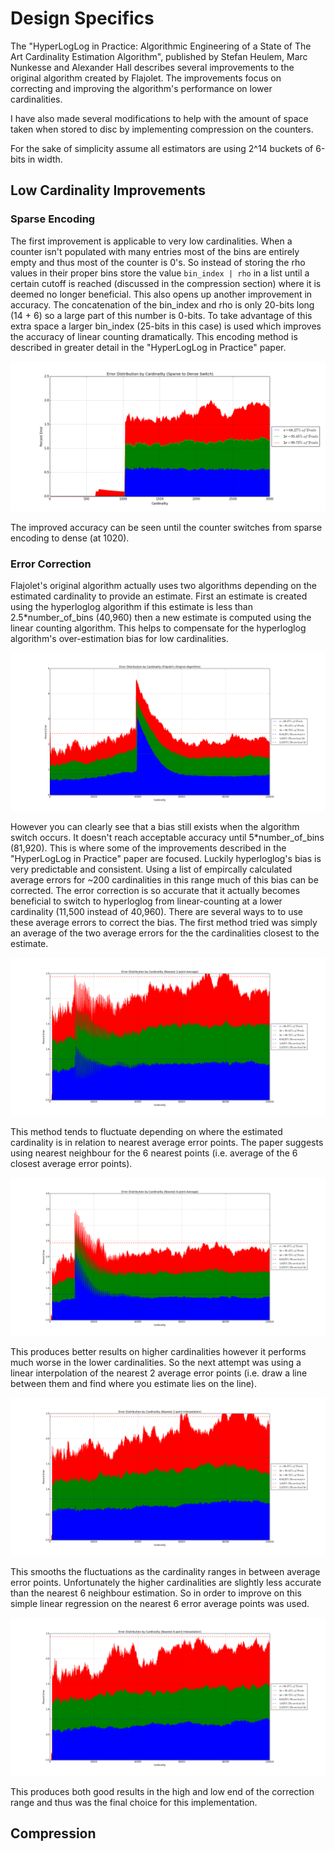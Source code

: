 # Design Specifics

The "HyperLogLog in Practice: Algorithmic Engineering of a State of The Art Cardinality Estimation Algorithm", published by Stefan Heulem, Marc Nunkesse and Alexander Hall describes several improvements to the original algorithm created by Flajolet. The improvements focus on correcting and improving the algorithm's performance on lower cardinalities.

I have also made several modifications to help with the amount of space taken when stored to disc by implementing compression on the counters.

For the sake of simplicity assume all estimators are using 2^14 buckets of 6-bits in width.

## Low Cardinality Improvements

### Sparse Encoding
The first improvement is applicable to very low cardinalities. When a counter isn't populated with many entries most of the bins are entirely empty and thus most of the counter is 0's. So instead of storing the rho values in their proper bins store the value `bin_index | rho` in a list until a certain cutoff is reached (discussed in the compression section) where it is deemed no longer beneficial. This also opens up another improvement in accuracy. The concatenation of the bin_index and rho is only 20-bits long (14 + 6) so a large part of this number is 0-bits. To take advantage of this extra space a larger bin_index (25-bits in this case) is used which improves the accuracy of linear counting dramatically. This encoding method is described in greater detail in the "HyperLogLog in Practice" paper.

![Sparse to Dense](sparse_to_dense_final.png)

The improved accuracy can be seen until the counter switches from sparse encoding to dense (at 1020).

### Error Correction
Flajolet's original algorithm actually uses two algorithms depending on the estimated cardinality to provide an estimate. First an estimate is created using the hyperloglog algorithm if this estimate is less than 2.5*number_of_bins (40,960) then a new estimate is computed using the linear counting algorithm. This helps to compensate for the hyperloglog algorithm's over-estimation bias for low cardinalities.

![Flajolet's Original Algorithm](original_algorithm.png)

However you can clearly see that a bias still exists when the algorithm switch occurs. It doesn't reach acceptable accuracy until 5*number_of_bins (81,920). This is where some of the improvements described in the "HyperLogLog in Practice" paper are focused. Luckily hyperloglog's bias is very predictable and consistent. Using a list of empircally calculated average errors for ~200 cardinalities in this range much of this bias can be corrected. The error correction is so accurate that it actually becomes beneficial to switch to hyperloglog from linear-counting at a lower cardinality (11,500 instead of 40,960). There are several ways to to use these average errors to correct the bias. The first method tried was simply an average of the two average errors for the the cardinalities closest to the estimate.

![2-point average](2-point_average.png)

This method tends to fluctuate depending on where the estimated cardinality is in relation to nearest average error points. The paper suggests using nearest neighbour for the 6 nearest points (i.e. average of the 6 closest average error points).

![6-point average](6-point_average.png)

This produces better results on higher cardinalities however it performs much worse in the lower cardinalities. So the next attempt was using a linear interpolation of the nearest 2 average error points (i.e. draw a line between them and find where you estimate lies on the line).

![2-point interpolation](2-point_interpolation.png)

This smooths the fluctuations as the cardinality ranges in between average error points. Unfortunately the higher cardinalities are slightly less accurate than the nearest 6 neighbour estimation. So in order to improve on this simple linear regression on the nearest 6 error average points was used.

![6-point interpolation](final_choice.png)

This produces both good results in the high and low end of the correction range and thus was the final choice for this implementation.

## Compression